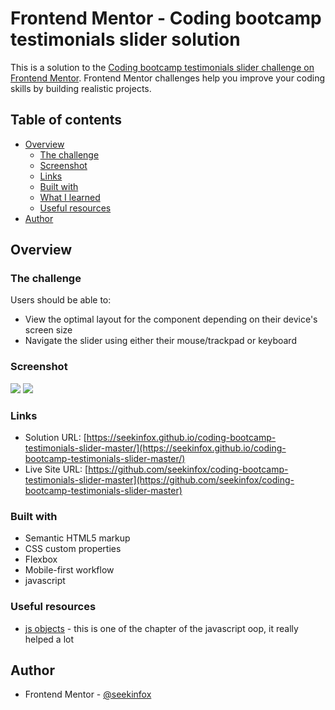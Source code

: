 # Frontend Mentor - Coding bootcamp testimonials slider solution

This is a solution to the [Coding bootcamp testimonials slider challenge on Frontend Mentor](https://www.frontendmentor.io/challenges/coding-bootcamp-testimonials-slider-4FNyLA8JL). Frontend Mentor challenges help you improve your coding skills by building realistic projects. 

## Table of contents

- [Overview](#overview)
  - [The challenge](#the-challenge)
  - [Screenshot](#screenshot)
  - [Links](#links)
  - [Built with](#built-with)
  - [What I learned](#what-i-learned)
  - [Useful resources](#useful-resources)
- [Author](#author)

## Overview

### The challenge

Users should be able to:

- View the optimal layout for the component depending on their device's screen size
- Navigate the slider using either their mouse/trackpad or keyboard

### Screenshot

![](./screenshot.jpg)
![](./screenshot.jpg)


### Links

- Solution URL: [https://seekinfox.github.io/coding-bootcamp-testimonials-slider-master/](https://seekinfox.github.io/coding-bootcamp-testimonials-slider-master/)
- Live Site URL: [https://github.com/seekinfox/coding-bootcamp-testimonials-slider-master](https://github.com/seekinfox/coding-bootcamp-testimonials-slider-master)

### Built with

- Semantic HTML5 markup
- CSS custom properties
- Flexbox
- Mobile-first workflow
- javascript

### Useful resources

- [js objects](https://www.freecodecamp.org/learn/javascript-algorithms-and-data-structures/#object-oriented-programming) - this is one of the chapter of the javascript oop, it really helped a lot 

## Author

- Frontend Mentor - [@seekinfox](https://www.frontendmentor.io/profile/seekinfox)

